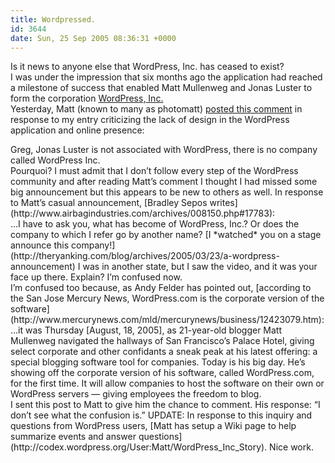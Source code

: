 ```yaml
---
title: Wordpressed.
id: 3644
date: Sun, 25 Sep 2005 08:36:31 +0000
---
```


Is it news to anyone else that WordPress, Inc. has ceased to exist?  
 I was under the impression that six months ago the application had reached a milestone of success that enabled Matt Mullenweg and Jonas Luster to form the corporation [WordPress, Inc.](http://www.wordpress.com)  
 Yesterday, Matt (known to many as photomatt) [posted this comment](http://www.airbagindustries.com/archives/008150.php#17782) in response to my entry criticizing the lack of design in the WordPress application and online presence:

<div class="quote">Greg, Jonas Luster is not associated with WordPress, there is no company called WordPress Inc.</div>Pourquoi?  
 I must admit that I don’t follow every step of the WordPress community and after reading Matt’s comment I thought I had missed some big announcement but this appears to be new to others as well. In response to Matt’s casual announcement, [Bradley Sepos writes](http://www.airbagindustries.com/archives/008150.php#17783):

<div class="quote">…I have to ask you, what has become of WordPress, Inc.? Or does the company to which I refer go by another name? [I *watched* you on a stage announce this company!](http://theryanking.com/blog/archives/2005/03/23/a-wordpress-announcement) I was in another state, but I saw the video, and it was your face up there.  
 Explain? I’m confused now.</div>I’m confused too because, as Andy Felder has pointed out, [according to the San Jose Mercury News, WordPress.com is the corporate version of the software](http://www.mercurynews.com/mld/mercurynews/business/12423079.htm):

<div class="quote">…it was Thursday [August, 18, 2005], as 21-year-old blogger Matt Mullenweg navigated the hallways of San Francisco’s Palace Hotel, giving select corporate and other confidants a sneak peak at his latest offering: a special blogging software tool for companies.  
 Today is his big day. He’s showing off the corporate version of his software, called WordPress.com, for the first time. It will allow companies to host the software on their own or WordPress servers — giving employees the freedom to blog.</div>I sent this post to Matt to give him the chance to comment. His response: “I don’t see what the confusion is.”  
<span class="caps">UPDATE:</span> In response to this inquiry and questions from WordPress users, [Matt has setup a Wiki page to help summarize events and answer questions](http://codex.wordpress.org/User:Matt/WordPress_Inc_Story). Nice work.


